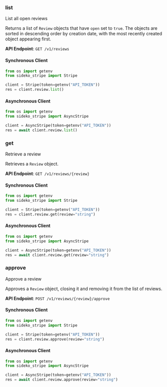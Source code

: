 
### list <a name="list"></a>
List all open reviews

<p>Returns a list of <code>Review</code> objects that have <code>open</code> set to <code>true</code>. The objects are sorted in descending order by creation date, with the most recently created object appearing first.</p>

**API Endpoint**: `GET /v1/reviews`

#### Synchronous Client

```python
from os import getenv
from sideko_stripe import Stripe

client = Stripe(token=getenv("API_TOKEN"))
res = client.review.list()
```

#### Asynchronous Client

```python
from os import getenv
from sideko_stripe import AsyncStripe

client = AsyncStripe(token=getenv("API_TOKEN"))
res = await client.review.list()
```

### get <a name="get"></a>
Retrieve a review

<p>Retrieves a <code>Review</code> object.</p>

**API Endpoint**: `GET /v1/reviews/{review}`

#### Synchronous Client

```python
from os import getenv
from sideko_stripe import Stripe

client = Stripe(token=getenv("API_TOKEN"))
res = client.review.get(review="string")
```

#### Asynchronous Client

```python
from os import getenv
from sideko_stripe import AsyncStripe

client = AsyncStripe(token=getenv("API_TOKEN"))
res = await client.review.get(review="string")
```

### approve <a name="approve"></a>
Approve a review

<p>Approves a <code>Review</code> object, closing it and removing it from the list of reviews.</p>

**API Endpoint**: `POST /v1/reviews/{review}/approve`

#### Synchronous Client

```python
from os import getenv
from sideko_stripe import Stripe

client = Stripe(token=getenv("API_TOKEN"))
res = client.review.approve(review="string")
```

#### Asynchronous Client

```python
from os import getenv
from sideko_stripe import AsyncStripe

client = AsyncStripe(token=getenv("API_TOKEN"))
res = await client.review.approve(review="string")
```
